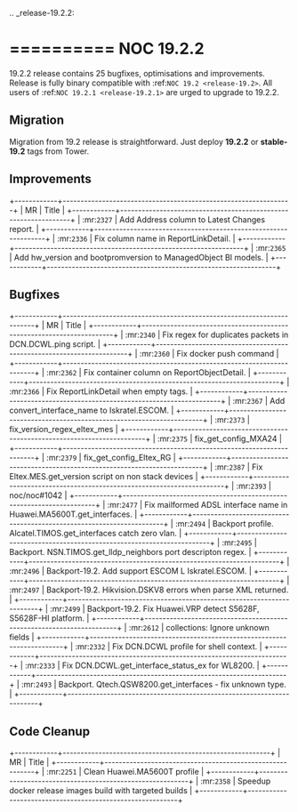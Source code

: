 .. _release-19.2.2:

==========
NOC 19.2.2
==========

19.2.2 release contains 25 bugfixes, optimisations and improvements.
Release is fully binary compatible with :ref:`NOC 19.2 <release-19.2>`.
All users of :ref:`NOC 19.2.1 <release-19.2.1>` are urged to upgrade to 19.2.2.

Migration
---------

Migration from 19.2 release is straightforward. Just deploy **19.2.2** or **stable-19.2** tags from Tower.

Improvements
------------
+------------+----------------------------------------------------------------+
| MR         | Title                                                          |
+------------+----------------------------------------------------------------+
| :mr:`2327` | Add Address column to Latest Changes report.                   |
+------------+----------------------------------------------------------------+
| :mr:`2336` | Fix column name in ReportLinkDetail.                           |
+------------+----------------------------------------------------------------+
| :mr:`2365` | Add hw_version and bootpromversion to ManagedObject BI models. |
+------------+----------------------------------------------------------------+

Bugfixes
--------
+------------+----------------------------------------------------------------------+
| MR         | Title                                                                |
+------------+----------------------------------------------------------------------+
| :mr:`2340` | Fix regex for duplicates packets in DCN.DCWL.ping script.            |
+------------+----------------------------------------------------------------------+
| :mr:`2360` | Fix docker push command                                              |
+------------+----------------------------------------------------------------------+
| :mr:`2362` | Fix container column on ReportObjectDetail.                          |
+------------+----------------------------------------------------------------------+
| :mr:`2366` | Fix ReportLinkDetail when empty tags.                                |
+------------+----------------------------------------------------------------------+
| :mr:`2367` | Add convert_interface_name to Iskratel.ESCOM.                        |
+------------+----------------------------------------------------------------------+
| :mr:`2373` | fix_version_regex_eltex_mes                                          |
+------------+----------------------------------------------------------------------+
| :mr:`2375` | fix_get_config_MXA24                                                 |
+------------+----------------------------------------------------------------------+
| :mr:`2379` | fix_get_config_Eltex_RG                                              |
+------------+----------------------------------------------------------------------+
| :mr:`2387` | Fix Eltex.MES.get_version script on non stack devices                |
+------------+----------------------------------------------------------------------+
| :mr:`2393` | noc/noc#1042                                                         |
+------------+----------------------------------------------------------------------+
| :mr:`2477` | Fix mailformed ADSL interface name in Huawei.MA5600T.get_interfaces. |
+------------+----------------------------------------------------------------------+
| :mr:`2494` | Backport profile. Alcatel.TIMOS.get_interfaces catch zero vlan.      |
+------------+----------------------------------------------------------------------+
| :mr:`2495` | Backport. NSN.TIMOS.get_lldp_neighbors port descripton regex.        |
+------------+----------------------------------------------------------------------+
| :mr:`2496` | Backport-19.2. Add support ESCOM L Iskratel.ESCOM.                   |
+------------+----------------------------------------------------------------------+
| :mr:`2497` | Backport-19.2. Hikvision.DSKV8 errors when parse XML returned.       |
+------------+----------------------------------------------------------------------+
| :mr:`2499` | Backport-19.2. Fix Huawei.VRP detect S5628F, S5628F-HI platform.     |
+------------+----------------------------------------------------------------------+
| :mr:`2612` | collections: Ignore unknown fields                                   |
+------------+----------------------------------------------------------------------+
| :mr:`2332` | Fix DCN.DCWL profile for shell context.                              |
+------------+----------------------------------------------------------------------+
| :mr:`2333` | Fix DCN.DCWL.get_interface_status_ex for WL8200.                     |
+------------+----------------------------------------------------------------------+
| :mr:`2493` | Backport. Qtech.QSW8200.get_interfaces - fix unknown type.           |
+------------+----------------------------------------------------------------------+

Code Cleanup
------------
+------------+----------------------------------------------------------+
| MR         | Title                                                    |
+------------+----------------------------------------------------------+
| :mr:`2251` | Clean Huawei.MA5600T profile                             |
+------------+----------------------------------------------------------+
| :mr:`2358` | Speedup docker release images build with targeted builds |
+------------+----------------------------------------------------------+
